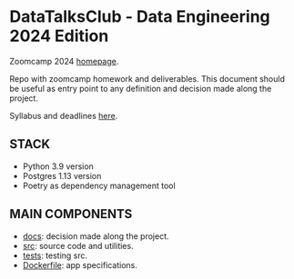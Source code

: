 # DataTalksClub - Data Engineering 2024 Edition

Zoomcamp 2024 [homepage](https://dezoomcamp.streamlit.app/).

Repo with zoomcamp homework and deliverables. This document should be useful as entry point to any definition and decision made along the project.

Syllabus and deadlines [here](https://docs.google.com/spreadsheets/d/e/2PACX-1vQACMLuutV5rvXg5qICuJGL-yZqIV0FBD84CxPdC5eZHf8TfzB-CJT_3Mo7U7oGVTXmSihPgQxuuoku/pubhtml).

## STACK

- Python 3.9 version
- Postgres 1.13 version
- Poetry as dependency management tool

## MAIN COMPONENTS

- [docs](/docs/README.md): decision made along the project.
- [src](/src/README.md): source code and utilities.
- [tests](/tests/README.md): testing src.
- [Dockerfile](/Dockerfile): app specifications.
